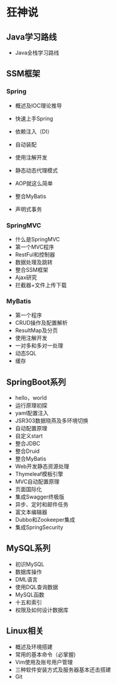 # 狂神说

## Java学习路线

- Java全栈学习路线

## SSM框架

### Spring

- 概述及IOC理论推导

- 快速上手Spring
- 依赖注入（DI）
- 自动装配
- 使用注解开发
- 静态动态代理模式
- AOP就这么简单
- 整合MyBatis
- 声明式事务

### SpringMVC

- 什么是SpringMVC
- 第一个MVC程序
- RestFul和控制器
- 数据处理及跳转
- 整合SSM框架
- Ajax研究
- 拦截器+文件上传下载

### MyBatis

- 第一个程序
- CRUD操作及配置解析
- ResultMap及分页
- 使用注解开发
- 一对多和多对一处理
- 动态SQL
- 缓存

## SpringBoot系列

- hello，world
- 运行原理初探
- yaml配置注入
- JSR303数据晓燕及多环境切换
- 自动配置原理
- 自定义start
- 整合JDBC
- 整合Druid
- 整合MyBatis
- Web开发静态资源处理
- Thymeleaf模板引擎
- MVC自动配置原理
- 页面国际化
- 集成Swagger终极版
- 异步、定时和邮件任务
- 富文本编辑器
- Dubbo和Zookeeper集成
- 集成SpringSecurity

## MySQL系列

- 初识MySQL
- 数据库操作
- DML语言
- 使用DQL查询数据
- MySQL函数
- 十五和索引
- 权限及如何设计数据库

## Linux相关

- 概述及环境搭建
- 常用的基本命令（必掌握)
- Vim使用及账号用户管理
- 三种软件安装方式及服务器基本还击搭建
- Git